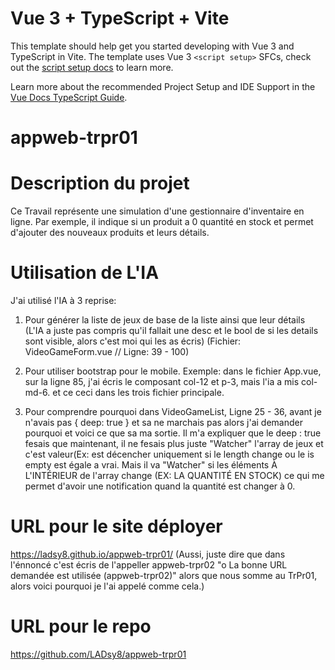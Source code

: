 # Vue 3 + TypeScript + Vite

This template should help get you started developing with Vue 3 and TypeScript in Vite. The template uses Vue 3 `<script setup>` SFCs, check out the [script setup docs](https://v3.vuejs.org/api/sfc-script-setup.html#sfc-script-setup) to learn more.

Learn more about the recommended Project Setup and IDE Support in the [Vue Docs TypeScript Guide](https://vuejs.org/guide/typescript/overview.html#project-setup).
# appweb-trpr01

# Description du projet
Ce Travail représente une simulation d'une gestionnaire d'inventaire en ligne. Par exemple, il indique si un produit a 0 quantité en stock et permet d'ajouter des nouveaux produits et leurs détails.

# Utilisation de L'IA

J'ai utilisé l'IA à 3 reprise: 

1. Pour générer la liste de jeux de base de la liste ainsi que leur détails (L'IA a juste pas compris qu'il fallait une desc et le bool de si les details sont visible, alors c'est moi qui les as écris)
   (Fichier: VideoGameForm.vue // Ligne: 39 - 100)

2. Pour utiliser bootstrap pour le mobile. Exemple: dans le fichier App.vue, sur la ligne 85, j'ai écris le composant col-12 et p-3, mais l'ia a mis col-md-6. et ce ceci dans les trois fichier principale.

3. Pour comprendre pourquoi dans VideoGameList, Ligne 25 - 36, avant je n'avais pas { deep: true } et sa ne marchais pas alors j'ai demander pourquoi et voici ce que sa ma sortie. Il m'a expliquer que le deep : true fesais que maintenant, il ne fesais plus juste "Watcher" l'array de jeux et c'est valeur(Ex: est décencher uniquement si le length change ou le is empty est égale a vrai. Mais il va "Watcher" si les éléments À L'INTÉRIEUR de l'array change (EX: LA QUANTITÉ EN STOCK) ce qui me permet d'avoir une notification quand la quantité est changer à 0.

# URL pour le site déployer

https://ladsy8.github.io/appweb-trpr01/ (Aussi, juste dire que dans l'énnoncé c'est écris de l'appeller appweb-trpr02 "o	La bonne URL demandée est utilisée (appweb-trpr02)" alors que nous somme au TrPr01, alors voici pourquoi je l'ai appelé comme cela.)

# URL pour le repo

https://github.com/LADsy8/appweb-trpr01
